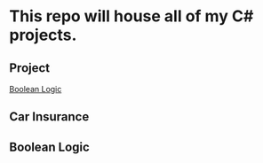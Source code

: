 # This repo will house all of my C# projects.
 
## Project
[Boolean Logic](https://github.com/JMC1027/C-Sharp/tree/main/Boolean%20Logic)




## Car Insurance 
## Boolean Logic
